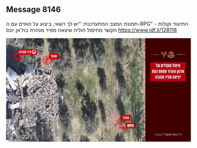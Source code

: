 ## Message 8146

תמונת המצב המתעדכנת:
"יש לך רשאי, ביצוע על האדם עם ה-RPG" - התיעוד וקולות הקשר מחיסול חוליה שיצאה מפיר מנהרה בח'אן יונס
https://www.idf.il/128118

![Photo](./8146/8146_photo.jpg)

